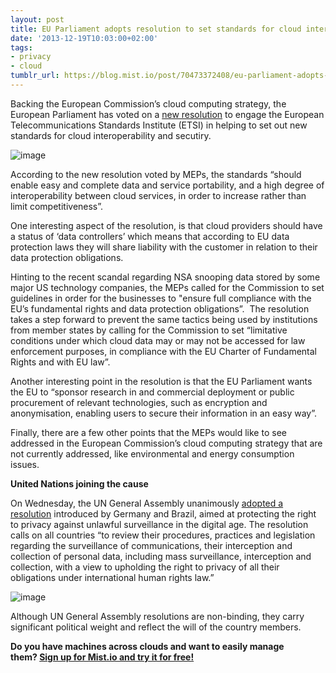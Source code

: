 ```yaml
---
layout: post
title: EU Parliament adopts resolution to set standards for cloud interoperability
date: '2013-12-19T10:03:00+02:00'
tags:
- privacy
- cloud
tumblr_url: https://blog.mist.io/post/70473372408/eu-parliament-adopts-resolution-to-set-standards
---
```

Backing the European Commission’s cloud computing strategy, the European Parliament has voted on a [new resolution](http://www.europarl.europa.eu/sides/getDoc.do?type=TA&reference=P7-TA-2013-0535&format=XML&language=EN)&nbsp;to engage the European Telecommunications Standards Institute (ETSI) in helping to set out new standards for cloud interoperability and secutiry.

![image](/images/tumblr-images/tumblr_inline_my1nocAfzE1rgqrs8.jpg)

According to the new resolution voted by MEPs, the standards “should enable easy and complete data and service portability, and a high degree of interoperability between cloud services, in order to increase rather than limit competitiveness”.

One interesting aspect of the resolution, is that cloud providers should have a status of ‘data controllers’ which means that according to EU data protection laws they will share liability with the customer in relation to their data protection obligations.

Hinting to the recent scandal regarding NSA snooping data stored by some major US technology companies, the MEPs called for the Commission to set guidelines in order for the businesses to "ensure full compliance with the EU’s fundamental rights and data protection obligations”. &nbsp;The resolution takes a step forward to prevent the same tactics being used by institutions from member states by calling for the Commission to set “limitative conditions under which cloud data may or may not be accessed for law enforcement purposes, in compliance with the EU Charter of Fundamental Rights and with EU law”.

Another interesting point in the resolution is that the EU Parliament wants the EU to “sponsor research in and commercial deployment or public procurement of relevant technologies, such as encryption and anonymisation, enabling users to secure their information in an easy way”.

Finally, there are a few other points that the MEPs would like to see addressed in the European Commission’s cloud computing strategy that are not currently addressed, like environmental and energy consumption issues.

**United Nations joining the cause**

On Wednesday, the UN General Assembly unanimously [adopted a resolution](http://www.sfgate.com/business/technology/article/UN-votes-to-protect-privacy-in-digital-age-5076261.php) introduced by Germany and Brazil, aimed at protecting the right to privacy against unlawful surveillance in the digital age. The resolution calls on all countries “to review their procedures, practices and legislation regarding the surveillance of communications, their interception and collection of personal data, including mass surveillance, interception and collection, with a view to upholding the right to privacy of all their obligations under international human rights law.”

![image](/images/tumblr-images/tumblr_inline_my1noq0k1C1rgqrs8.jpg)

Although UN General Assembly resolutions are non-binding, they carry significant political weight and reflect the will of the country members.

**Do you have machines across clouds and want to easily manage them?&nbsp;[Sign up for Mist.io and try it for free!](https://mist.io)**

